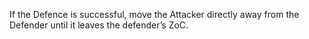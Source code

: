 If the Defence is successful, move the Attacker directly away from the Defender until it leaves the defender’s ZoC.